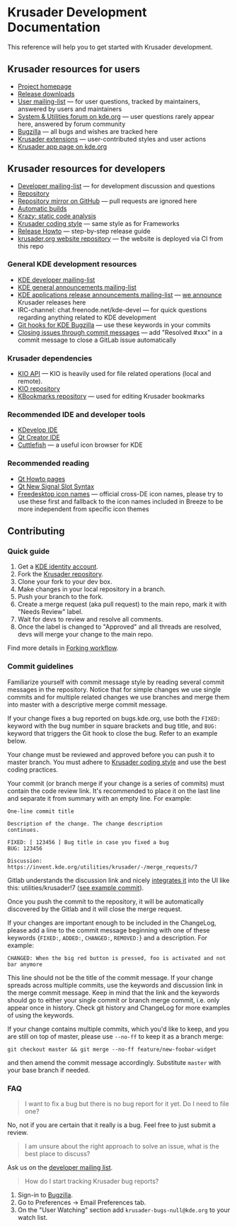 # Krusader Development Documentation

This reference will help you to get started with Krusader development.


## Krusader resources for users

* [Project homepage](https://krusader.org/)
* [Release downloads](https://download.kde.org/stable/krusader/)
* [User mailing-list](https://groups.google.com/group/krusader-users) — for user questions, tracked by maintainers, answered by users and maintainers
* [System & Utilities forum on kde.org](https://forum.kde.org/viewforum.php?f=225) — user questions rarely appear here, answered by forum community
* [Bugzilla](https://bugs.kde.org/buglist.cgi?product=krusader) — all bugs and wishes are tracked here
* [Krusader extensions](https://store.kde.org/browse/cat/370/ord/top/) — user-contributed styles and user actions
* [Krusader app page on kde.org](https://kde.org/applications/en/utilities/org.kde.krusader)


## Krusader resources for developers

* [Developer mailing-list](https://groups.google.com/group/krusader-devel) — for development discussion and questions
* [Repository](https://invent.kde.org/utilities/krusader)
* [Repository mirror on GitHub](https://github.com/KDE/krusader) — pull requests are ignored here
* [Automatic builds](https://build.kde.org/job/Extragear/job/krusader/)
* [Krazy: static code analysis](http://ebn.kde.org/krazy/reports/extragear/utils/krusader/index.html)
* [Krusader coding style](https://techbase.kde.org/Policies/Frameworks_Coding_Style) — same style as for Frameworks
* [Release Howto](release-howto.md) — step-by-step release guide
* [krusader.org website repository](https://invent.kde.org/websites/krusader-org) — the website is deployed via CI from this repo

### General KDE development resources

* [KDE developer mailing-list](https://mail.kde.org/mailman/listinfo/kde-devel)
* [KDE general announcements mailing-list](https://mail.kde.org/mailman/listinfo/kde-announce)
* [KDE applications release announcements mailing-list](https://mail.kde.org/mailman/listinfo/kde-announce-apps) — [we announce](release-howto.md#send-a-letter-to-mailing-lists) Krusader releases here
* IRC-channel: chat.freenode.net/kde-devel — for quick questions regarding anything related to KDE development
* [Git hooks for KDE Bugzilla](https://community.kde.org/Infrastructure/Git/Hooks#Keywords) — use these keywords in your commits
* [Closing issues through commit messages](https://docs.gitlab.com/ee/user/project/issues/managing_issues.html#closing-issues) — add "Resolved #xxx" in a commit message to close a GitLab issue automatically

### Krusader dependencies

* [KIO API](https://api.kde.org/frameworks/kio/html/index.html) — KIO is heavily used for file related operations (local and remote).
* [KIO repository](https://invent.kde.org/frameworks/kio)
* [KBookmarks repository](https://invent.kde.org/frameworks/kbookmarks) — used for editing Krusader bookmarks

### Recommended IDE and developer tools

* [KDevelop IDE](http://kdevelop.org)
* [Qt Creator IDE](https://www.qt.io/ide/)
* [Cuttlefish](https://community.kde.org/Plasma/DeveloperGuide#Icon_Viewer:_Cuttlefish) — a useful icon browser for KDE

### Recommended reading

* [Qt Howto pages](https://wiki.qt.io/Category:HowTo)
* [Qt New Signal Slot Syntax](https://wiki.qt.io/New_Signal_Slot_Syntax)
* [Freedesktop icon names](https://specifications.freedesktop.org/icon-naming-spec/icon-naming-spec-latest.html) — official cross-DE icon names, please try to use these first and fallback to the icon names included in Breeze to be more independent from specific icon themes


## Contributing

### Quick guide

1. Get a [KDE identity account](https://community.kde.org/Infrastructure#Identity_Accounts).
2. Fork the [Krusader repository](https://invent.kde.org/utilities/krusader).
3. Clone your fork to your dev box.
4. Make changes in your local repository in a branch.
5. Push your branch to the fork.
6. Create a merge request (aka pull request) to the main repo, mark it with "Needs Review" label.
7. Wait for devs to review and resolve all comments.
8. Once the label is changed to "Approved" and all threads are resolved, devs will merge your change to the main repo.

Find more details in [Forking workflow](https://invent.kde.org/help/user/project/repository/forking_workflow.md).

### Commit guidelines

Familiarize yourself with commit message style by reading several commit messages in the repository. Notice that for simple changes we use single commits and for multiple related changes we use branches and merge them into master with a descriptive merge commit message.

If your change fixes a bug reported on bugs.kde.org, use both the `FIXED:` keyword with the bug number in square brackets and bug title, and `BUG:` keyword that triggers the Git hook to close the bug. Refer to an example below.

Your change must be reviewed and approved before you can push it to master branch.
You must adhere to [Krusader coding style](https://techbase.kde.org/Policies/Frameworks_Coding_Style) and use the best coding practices.

Your commit (or branch merge if your change is a series of commits) must contain the code review link. It's recommended to place it on the last line and separate it from summary with an empty line. For example:

```
One-line commit title

Description of the change. The change description
continues.

FIXED: [ 123456 ] Bug title in case you fixed a bug
BUG: 123456

Discussion: https://invent.kde.org/utilities/krusader/-/merge_requests/7
```

Gitlab understands the discussion link and nicely [integrates it](https://invent.kde.org/help/user/markdown#special-gitlab-references) into the UI like this: utilities/krusader!7 ([see example commit](9198345c62ff6c2337fb37c9913bff933f57414b)).

Once you push the commit to the repository, it will be automatically discovered by the Gitlab and it will close the merge request.

If your changes are important enough to be included in the ChangeLog, please add a line to the commit message beginning with one of these keywords {`FIXED:`, `ADDED:`, `CHANGED:`, `REMOVED:`} and a description. For example:
```
CHANGED: When the big red button is pressed, foo is activated and not bar anymore
```
This line should not be the title of the commit message.
If your change spreads across multiple commits, use the keywords and discussion link in the merge commit message.
Keep in mind that the link and the keywords should go to either your single commit or branch merge commit, i.e. only appear once in history.
Check git history and ChangeLog for more examples of using the keywords.

If your change contains multiple commits, which you'd like to keep, and you are still on top of master, please use `--no-ff` to keep it as a branch merge:
```
git checkout master && git merge --no-ff feature/new-foobar-widget
```
and then amend the commit message accordingly. Substitute `master` with your base branch if needed.

### FAQ

> I want to fix a bug but there is no bug report for it yet. Do I need to file one?

No, not if you are certain that it really is a bug. Feel free to just submit a review.

> I am unsure about the right approach to solve an issue, what is the best place to discuss?

Ask us on the [developer mailing list](http://groups.google.com/group/krusader-devel).

> How do I start tracking Krusader bug reports?

1. Sign-in to [Bugzilla](https://bugs.kde.org/).
2. Go to Preferences → Email Preferences tab.
3. On the "User Watching" section add `krusader-bugs-null@kde.org` to your watch list.
